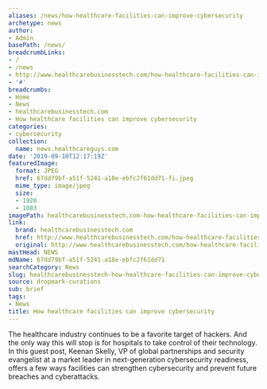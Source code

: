 ```yaml
---
aliases: /news/how-healthcare-facilities-can-improve-cybersecurity
archetype: news
author:
- Admin
basePath: /news/
breadcrumbLinks:
- /
- /news
- http://www.healthcarebusinesstech.com/how-healthcare-facilities-can-improve-cybersecurity/
- '#'
breadcrumbs:
- Home
- News
- healthcarebusinesstech.com
- How healthcare facilities can improve cybersecurity
categories:
- cybersecurity
collection:
  name: news.healthcareguys.com
date: '2019-09-10T12:17:19Z'
featuredImage:
  format: JPEG
  href: 67dd79bf-a51f-5241-a18e-ebfc2f61dd71-fi.jpeg
  mime_type: image/jpeg
  size:
  - 1920
  - 1083
imagePath: healthcarebusinesstech.com-how-healthcare-facilities-can-improve-cybersecurity
link:
  brand: healthcarebusinesstech.com
  href: http://www.healthcarebusinesstech.com/how-healthcare-facilities-can-improve-cybersecurity/
  original: http://www.healthcarebusinesstech.com/how-healthcare-facilities-can-improve-cybersecurity/
mastHead: NEWS
mdName: 67dd79bf-a51f-5241-a18e-ebfc2f61dd71
searchCategory: News
slug: healthcarebusinesstech-how-healthcare-facilities-can-improve-cybersecurity
source: dropmark-curations
sub: brief
tags:
- News
title: How healthcare facilities can improve cybersecurity
---
```


The healthcare industry continues to be a favorite target of hackers. And the only way this will stop is for hospitals to take control of their technology. In this guest post, Keenan Skelly, VP of global partnerships and security evangelist at a market leader in next-generation cybersecurity readiness, offers a few ways facilities can strengthen cybersecurity and prevent future breaches and cyberattacks.